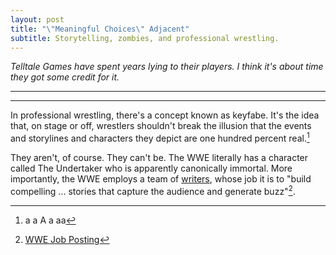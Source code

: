 ```yaml
---
layout: post
title: "\"Meaningful Choices\" Adjacent"
subtitle: Storytelling, zombies, and professional wrestling.
---
```


_Telltale Games have spent years lying to their players. I think it's about time they got some credit for it._

---
---

In professional wrestling, there's a concept known as keyfabe. It's the idea that, on stage or off, wrestlers shouldn't break the illusion that the events and storylines and characters they depict are one hundred percent real.[^2]

They aren't, of course. They can't be. The WWE literally has a character called The Undertaker who is apparently canonically immortal. More importantly, the WWE employs a team of [writers](https://en.wikipedia.org/wiki/List_of_WWE_personnel#Creative_writers), whose job it is to "build compelling ... stories that capture the audience and generate buzz"[^1].

[^1]: [WWE Job Posting](https://wwecorp.wd5.myworkdayjobs.com/en-US/wwecorp/job/Stamford-CT--Headquarters/Writer_R0001288-1)
[^2]: a a A a aa
